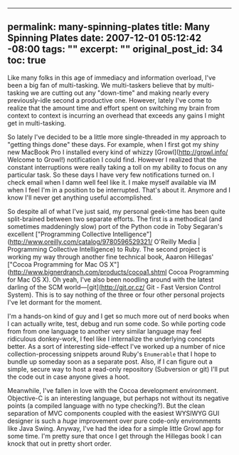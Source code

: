 ----- 
permalink: many-spinning-plates
title: Many Spinning Plates
date: 2007-12-01 05:12:42 -08:00
tags: ""
excerpt: ""
original_post_id: 34
toc: true
-----
Like many folks in this age of immediacy and information overload, I've been a big fan of multi-tasking. We multi-taskers believe that by multi-tasking we are cutting out any "down-time" and making nearly every previously-idle second a productive one. However, lately I've come to realize that the amount time and effort spent on switching my brain from context to context is incurring an overhead that exceeds any gains I might get in multi-tasking.

So lately I've decided to be a little more single-threaded in my approach to "getting things done" these days. For example, when I first got my shiny new MacBook Pro I installed every kind of whizzy [Growl](http://growl.info/ Welcome to Growl!) notification I could find. However I realized that the constant interruptions were really taking a toll on my ability to focus on any particular task. So these days I have very few notifications turned on. I check email when I damn well feel like it. I make myself available via IM when I feel I'm in a position to be interrupted. That's about it. Anymore and I know I'll never get anything useful accomplished.

So despite all of what I've just said, my personal geek-time has been quite split-brained between two separate efforts. The first is a methodical (and sometimes maddeningly slow) port of the Python code in Toby Segaran's excellent ["Programming Collective Intelligence"](http://www.oreilly.com/catalog/9780596529321/ O'Reilly Media | Programming Collective Intelligence) to Ruby. The second project is working my way through another fine technical book, Aaaron Hillegas' ["Cocoa Programming for Mac OS X"](http://www.bignerdranch.com/products/cocoa1.shtml Cocoa Programming for Mac OS X). Oh yeah, I've also been noodling around with the latest darling of the SCM world&mdash;[git](http://git.or.cz/ Git - Fast Version Control System). This is to say nothing of the three or four other personal projects I've let dormant for the moment.

I'm a hands-on kind of guy and I get so much more out of nerd books when I can actually write, test, debug and run some code. So while porting code from from one language to another very similar language may feel ridiculous donkey-work, I feel like I internalize the underlying concepts better. As a sort of interesting side-effect I've worked up a number of nice collection-processing snippets around Ruby's `Enumerable` that I hope to bundle up someday soon as a separate post. Also, if I can figure out a simple, secure way to host a read-only repository (Subversion or git) I'll put the code out in case anyone gives a hoot.

Meanwhile, I've fallen in love with the Cocoa development environment. Objective-C is an interesting language, but perhaps not without its negative points (a compiled language with no type checking?). But the clean separation of MVC components coupled with the easiest WYSIWYG GUI designer is such a _huge_ improvement over pure code-only environments like Java Swing. Anyway, I've had the idea for a simple little Growl app for some time. I'm pretty sure that once I get through the Hillegas book I can knock that out in pretty short order.
